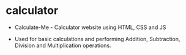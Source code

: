 # calculator
- Calculate-Me - Calculator website using HTML, CSS and JS

- Used for basic calculations and performing Addition, Subtraction, Division and Multiplication operations.